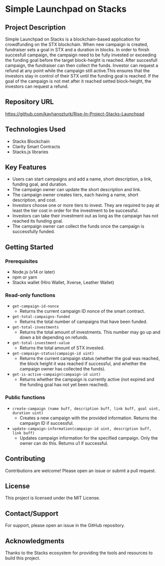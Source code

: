 # Simple Launchpad on Stacks

 ## Project Description
Simple Launchpad on Stacks is a blockchain-based application for crowdfunding on the STX blockchain. When new campaign is created, fundraiser sets a goal in STX and a duration in blocks. In order to finish succesfull campaign, the campaign need to be fully invested or exceeding the funding goal before the target block-height is reached. After succesfull campaign, the fundraiser can then collect the funds. Investor can request a refund at any point while the campaign still active.This ensures that the investors stay in control of their STX until the funding goal is reached. If the goal of the campaign is not met after it reached setted block-height, the investors can request a refund.

## Repository URL 
https://github.com/kayhanozturk/Rise-In-Project-Stacks-Launchpad


## Technologies Used
 - Stacks Blockchain
 - Clarity Smart Contracts
 - Stacks.js libraries

## Key Features
- Users can start campaigns and add a name, short description, a link, funding goal, and duration.
- The campaign owner can update the short description and link.
- The campaign owner creates tiers, each having a name, short description, and cost.
- Investors choose one or more tiers to invest. They are required to pay at least the tier cost in order for the investment to be successful.
- Investors can take their investment out as long as the campaign has not reached its funding goal.
- The campaign owner can collect the funds once the campaign is successfully funded.

## Getting Started
### Prerequisites
- Node.js (v14 or later)
- npm or yarn
- Stacks wallet (Hiro Wallet, Xverse, Leather Wallet)


### Read-only functions
 - `get-campaign-id-nonce`
    - Returns the current campaign ID nonce of the smart contract.
 - `get-total-campaigns-funded` 
    - Returns the total number of campaigns that have been funded.
 - `get-total-investments`
    - Returns the total amount of investments. This number may go up and down a bit depending on refunds.
 - `get-total-investment-value`
    - Returns the total amount of STX invested. 
- `get-campaign-status(campaign-id uint)`
    - Returns the current campaign status (whether the goal was reached, the block height it was reached if successful, and whether the campaign owner has collected the funds).
 - `get-is-active-campaign(campaign-id uint)`
    - Returns whether the campaign is currently active (not expired and the funding goal has not yet been reached).

### Public functions
- `create-campaign (name buff, description buff, link buff, goal uint, duration uint)`
    - Creates a new campaign with the provided information. Returns the campaign ID if successful.
- `update-campaign-information(campaign-id uint, description buff, link buff)`
    - Updates campaign information for the specified campaign. Only the owner can do this. Returns u1 if successful.

## Contributing
Contributions are welcome! Please open an issue or submit a pull request.

## License
This project is licensed under the MIT License.

## Contact/Support
For support, please open an issue in the GitHub repository.

## Acknowledgments
Thanks to the Stacks ecosystem for providing the tools and resources to build this project.
